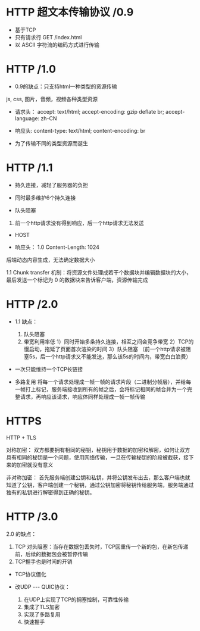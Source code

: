 # HTTP 超文本传输协议 /0.9
- 基于TCP
- 只有请求行  GET /index.html
- 以 ASCII 字符流的编码方式进行传输

# HTTP /1.0
 - 0.9的缺点：只支持html一种类型的资源传输

 js, css, 图片，音频，视频各种类型资源

 - 请求头：
  accept: text/html;
  accept-encoding: gzip  deflate  br;
  accept-language: zh-CN
 
 - 响应头:
  content-type: text/html;
  content-encoding: br

 - 为了传输不同的类型资源而诞生


# HTTP /1.1
 - 持久连接，减轻了服务器的负担

 - 同时最多维护6个持久连接 

 - 队头阻塞
  1. 前一个http请求没有得到响应，后一个http请求无法发送

 - HOST

 - 响应头：
  1.0   Content-Length: 1024

  后端动态内容生成，无法确定数据大小

  1.1   Chunk transfer 机制：将资源文件处理成若干个数据块并编辑数据块的大小，最后发送一个标记为 0 的数据块来告诉客户端，资源传输完成



# HTTP /2.0
 - 1.1 缺点：
   1. 队头阻塞
   2. 带宽利用率低 
     1）同时开始多条持久连接，相互之间会竞争带宽
     2）TCP的慢启动，拖延了页面首次渲染的时间
     3）队头阻塞 （前一个http请求被阻塞5s，后一个http请求又不能发送，那么该5s的时间内，带宽白白浪费）

 - 一次只能维持一个TCP长链接
 
 - 多路复用
  将每一个请求处理成一帧一帧的请求片段（二进制分帧层），并给每一帧打上标记，服务端接收到所有的帧之后，会将标记相同的帧合并为一个完整请求，再响应该请求，响应体同样处理成一帧一帧传输
  

# HTTPS
 HTTP + TLS

 对称加密：
  双方都要拥有相同的秘钥，秘钥用于数据的加密和解密，如何让双方具有相同的秘钥是一个问题，使用网络传输，一旦在传输秘钥的阶段被截获，接下来的加密就没有意义

 非对称加密：
  首先服务端创建公钥和私钥，并将公钥发布出去，那么客户端也就知道了公钥，客户端创建一个秘钥，通过公钥加密将秘钥传给服务端，服务端通过独有的私钥进行解密得到正确的秘钥。


# HTTP /3.0
 2.0 的缺点：
  1. TCP 对头阻塞：当存在数据包丢失时，TCP回重传一个新的包，在新包传递前，后续的数据包会被暂停传输
  3. TCP握手也是时间的开销

  - TCP协议僵化

  - 改UDP --- QUIC协议：
    1. 在UDP上实现了TCP的拥塞控制，可靠性传输
    2. 集成了TLS加密
    3. 实现了多路复用
    4. 快速握手

    



